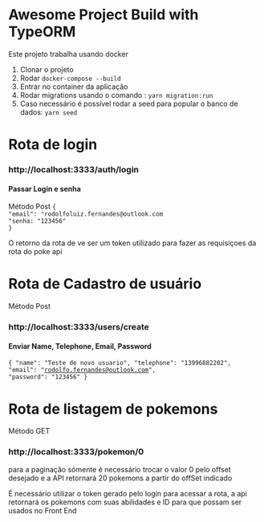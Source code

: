 # Awesome Project Build with TypeORM

Este projeto trabalha usando docker

1. Clonar o projeto
2. Rodar `docker-compose --build`
3. Entrar no container da aplicação
4. Rodar migrations usando o comando : `yarn migration:run`
5. Caso necessário é possível rodar a seed para popular o banco de dados: `yarn seed`

# Rota de login

<h3>http://localhost:3333/auth/login</h1>

<h4> Passar Login e senha </h3>
Método Post
<code>{
"email": "rodolfoluiz.fernandes@outlook.com
"senha: "123456"
}
</code>

<p>O retorno da rota de ve ser um token utilizado para fazer as requisiçoes da rota do poke api

# Rota de Cadastro de usuário

Método Post

<h3>http://localhost:3333/users/create  </h3>

<h4> Enviar Name, Telephone, Email, Password </h3>

<code>{
"name": "Teste de novo usuario",
"telephone": "13996882202",
"email": "rodolfo.fernandes@outlook.com",
"password": "123456"
}
</code>

# Rota de listagem de pokemons

Método GET

<h3> http://localhost:3333/pokemon/0 </h3>

<p> para a paginação sómente é necessário trocar o valor 0 pelo offset desejado e a API retornará 20 pokemons a partir do offSet indicado

<p> É necessário utilizar o token gerado pelo login para acessar a rota, a api retornará os pokemons com suas abilidades e ID para que possam ser usados no Front End
